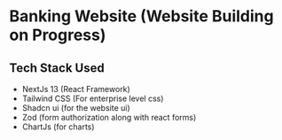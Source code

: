 # Banking Website (Website Building on Progress)

## Tech Stack Used 
- NextJs 13 (React Framework)
- Tailwind CSS (For enterprise level css)
- Shadcn ui (for the website ui)
- Zod (form authorization along with react forms)
- ChartJs (for charts)
